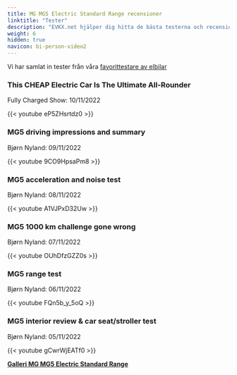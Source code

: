 ```yaml
---
title: MG MG5 Electric Standard Range recensioner
linktitle: "Tester"
description: "EVKX.net hjälper dig hitta de bästa testerna och recensionerna av denna modell."
weight: 6
hidden: true
navicon: bi-person-video2
---
```

Vi har samlat in tester från våra [favorittestare av elbilar](../../../../../guides/evreviewers/)

<div class="container text-center shadow p-2 pe-4 mb-5 bg-body-tertiary rounded border">
<h3>This CHEAP Electric Car Is The Ultimate All-Rounder</h3>
<p>Fully Charged Show: 10/11/2022</p>

{{< youtube eP5ZHsrtdz0 >}}

</div>
<div class="container text-center shadow p-2 pe-4 mb-5 bg-body-tertiary rounded border">
<h3>MG5 driving impressions and summary</h3>
<p>Bjørn Nyland: 09/11/2022</p>

{{< youtube 9CO9HpsaPm8 >}}

</div>
<div class="container text-center shadow p-2 pe-4 mb-5 bg-body-tertiary rounded border">
<h3>MG5 acceleration and noise test</h3>
<p>Bjørn Nyland: 08/11/2022</p>

{{< youtube A1VJPxD32Uw >}}

</div>
<div class="container text-center shadow p-2 pe-4 mb-5 bg-body-tertiary rounded border">
<h3>MG5 1000 km challenge gone wrong</h3>
<p>Bjørn Nyland: 07/11/2022</p>

{{< youtube OUhDfzGZZ0s >}}

</div>
<div class="container text-center shadow p-2 pe-4 mb-5 bg-body-tertiary rounded border">
<h3>MG5 range test</h3>
<p>Bjørn Nyland: 06/11/2022</p>

{{< youtube FQn5b_y_5oQ >}}

</div>
<div class="container text-center shadow p-2 pe-4 mb-5 bg-body-tertiary rounded border">
<h3>MG5 interior review & car seat/stroller test</h3>
<p>Bjørn Nyland: 05/11/2022</p>

{{< youtube gCwrWjEATf0 >}}

</div>
<div class="mt-3 mb-3">
<a href="../gallery/" class="text-decoration-none text-black">
<strong><i class="bi-arrow-left"></i>Galleri  </strong>
</a>
<a href="../" class="text-decoration-none text-black float-end">
<strong>MG MG5 Electric Standard Range <i class="bi-arrow-right"></i></strong>
</a>
</div>
